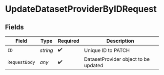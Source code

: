 # UpdateDatasetProviderByIDRequest


## Fields

| Field                                | Type                                 | Required                             | Description                          |
| ------------------------------------ | ------------------------------------ | ------------------------------------ | ------------------------------------ |
| `ID`                                 | *string*                             | :heavy_check_mark:                   | Unique ID to PATCH                   |
| `RequestBody`                        | *any*                                | :heavy_check_mark:                   | DatasetProvider object to be updated |